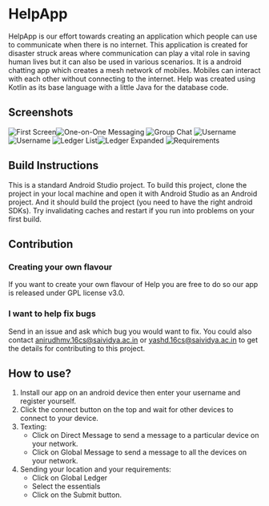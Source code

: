 # HelpApp 
HelpApp is our effort towards creating an application which people can use to communicate when there is no internet. This application is created for disaster struck areas where communication can play a vital role in saving human lives but it can also be used in various scenarios.
It is a android chatting app which creates a mesh network of mobiles. Mobiles can interact with each other without connecting  to the internet.
Help was created using Kotlin as its base language with a little Java for the database code.

## Screenshots<br>
![First Screen](screenshots/1.jpeg "Starting off")![One-on-One Messaging](screenshots/1-5.jpeg "Direct Messaging")
![Group Chat](screenshots/2.jpeg "Group Messaging")
![Username](screenshots/6_1.jpeg "Set up your username")![Username](screenshots/6_2.jpeg "Let people easily identify you")<bt>
![Ledger List](screenshots/3.jpeg "Ledger")![Ledger Expanded](screenshots/4.jpeg "Look for people in need")
![Requirements](screenshots/5.jpeg "What do you need help with?")



## Build Instructions

This is a standard Android Studio project. To build this project, clone the project in your local machine and open it with Android Studio as an Android project.
And it should build the project (you need to have the right android SDKs). Try invalidating caches and restart if you run into problems on your first build.

## Contribution

### Creating your own flavour
If you want to create your own flavour of Help you are free to do so our app is released under GPL license v3.0.

### I want to help fix bugs
Send in an issue and ask which bug you would want to fix. You could also contact anirudhmv.16cs@saividya.ac.in or yashd.16cs@saividya.ac.in to get the details for contributing to this project. 

## How to use?

1. Install our app on an android device then enter your username and register yourself.
2. Click the connect button on the top and wait for other devices to connect to your device.
3. Texting:
	- Click on Direct Message to send a message to a particular device on your network.
	- Click on Global Message to send a message to all the devices on your network.
4. Sending your location and your requirements:
	- Click on Global Ledger
	- Select the essentials
	- Click on the Submit button.

